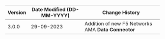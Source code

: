 | **Version** | **Date Modified (DD-MM-YYYY)** | **Change History**                                                 |
|-------------|--------------------------------|--------------------------------------------------------------------|
| 3.0.0       | 29-09-2023                     |	Addition of new F5 Networks AMA **Data Connector**              | 	                                                            |  
         
                                                                                                                 
